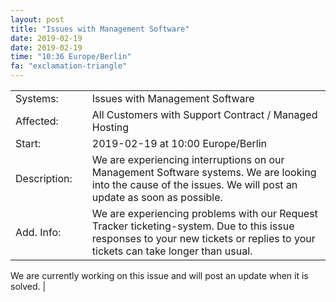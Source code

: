 ```yaml
---
layout: post
title: "Issues with Management Software"
date: 2019-02-19
date: 2019-02-19
time: "10:36 Europe/Berlin"
fa: "exclamation-triangle"
---
```


|                   |   |                                                                      |
|-------------------|---|----------------------------------------------------------------------|
| Systems:          |   | Issues with Management Software|
| Affected:         |   | All Customers with Support Contract / Managed Hosting |
| Start:            |   | 2019-02-19 at 10:00 Europe/Berlin |
| Description:      |   | We are experiencing interruptions on our Management Software systems. We are looking into the cause of the issues. We will post an update as soon as possible. |
| Add. Info:        |   | We are experiencing problems with our Request Tracker ticketing-system. Due to this issue responses to your new tickets or replies to your tickets can take longer than usual.

We are currently working on this issue and will post an update when it is solved. |